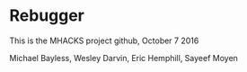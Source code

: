 # Rebugger

This is the MHACKS project github, October 7 2016

Michael Bayless, Wesley Darvin, Eric Hemphill, Sayeef Moyen
